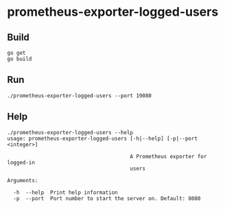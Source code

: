 # prometheus-exporter-logged-users
## Build 
```shell
go get
go build
```
## Run
```shell
./prometheus-exporter-logged-users --port 19080
```
## Help
```shell
./prometheus-exporter-logged-users --help
usage: prometheus-exporter-logged-users [-h|--help] [-p|--port <integer>]

                                        A Prometheus exporter for logged-in
                                        users

Arguments:

  -h  --help  Print help information
  -p  --port  Port number to start the server on. Default: 8080
```
